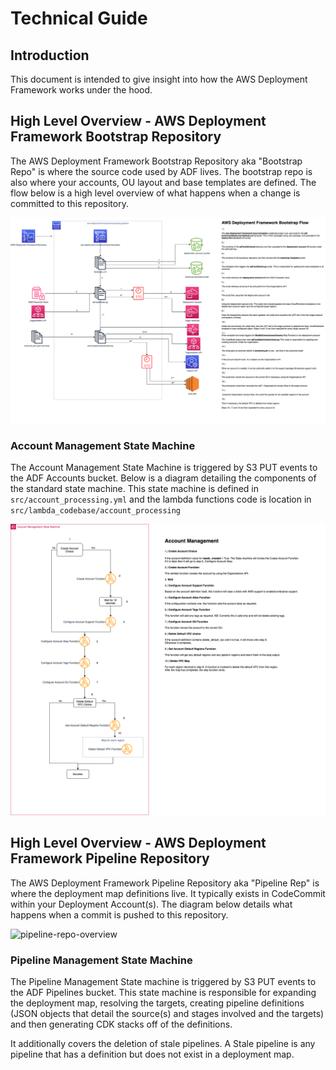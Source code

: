 # Technical Guide

## Introduction

This document is intended to give insight into how the AWS Deployment Framework
works under the hood.

## High Level Overview - AWS Deployment Framework Bootstrap Repository

The AWS Deployment Framework Bootstrap Repository aka "Bootstrap Repo" is where
the source code used by ADF lives. The bootstrap repo is also where your
accounts, OU layout and base templates are defined.
The flow below is a high level overview of what happens when a change is
committed to this repository.

![bootstrap-repo-overview](images/TechnicalGuide-BootstrapRepo.drawio.png)

### Account Management State Machine

The Account Management State Machine is triggered by S3 PUT events to the ADF
Accounts bucket. Below is a diagram detailing the components of the standard
state machine. This state machine is defined in `src/account_processing.yml` and
the lambda functions code is location in
`src/lambda_codebase/account_processing`

![account-management-state-machine](images/TechnicalGuide-AccountManagementStateMachine.drawio.png)

## High Level Overview - AWS Deployment Framework Pipeline Repository

The AWS Deployment Framework Pipeline Repository aka "Pipeline Rep" is where the
deployment map definitions live. It typically exists in CodeCommit within your
Deployment Account(s). The diagram below details what happens when a commit is
pushed to this repository.

![pipeline-repo-overview](images/adf-pipeline-high-level.png)

### Pipeline Management State Machine

The Pipeline Management State machine is triggered by S3 PUT events to the ADF
Pipelines bucket. This state machine is responsible for expanding the deployment
map, resolving the targets, creating pipeline definitions (JSON objects that
detail the source(s) and stages involved and the targets) and then generating
CDK stacks off of the definitions.

It additionally covers the deletion of stale pipelines. A Stale pipeline is any
pipeline that has a definition but does not exist in a deployment map.
